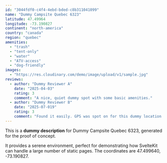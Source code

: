 ```yaml
---
id: "3044fdf0-c4f4-4ebd-bded-c8b311041099"
name: "Dummy Campsite Quebec 6323"
latitude: 47.49964
longitude: -73.190827
continent: "north-america"
country: "canada"
region: "quebec"
amenities:
  - "trash"
  - "tent-only"
  - "water"
  - "ATV-access"
  - "dog-friendly"
images:
  - "https://res.cloudinary.com/demo/image/upload/v1/sample.jpg"
reviews:
  - author: "Dummy Reviewer A"
    date: "2025-04-03"
    rating: 3
    comment: "A nice, quiet dummy spot with some basic amenities."
  - author: "Dummy Reviewer B"
    date: "2025-07-019"
    rating: 3
    comment: "Found it easily. GPS was spot on for this dummy location."
---
```


This is a **dummy description** for Dummy Campsite Quebec 6323, generated for the proof of concept.

It provides a serene environment, perfect for demonstrating how SvelteKit can handle a large number of static pages. The coordinates are 47.499640, -73.190827.
